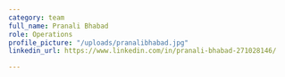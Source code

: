 ```yaml
---
category: team
full_name: Pranali Bhabad
role: Operations
profile_picture: "/uploads/pranalibhabad.jpg"
linkedin_url: https://www.linkedin.com/in/pranali-bhabad-271028146/

---
```

